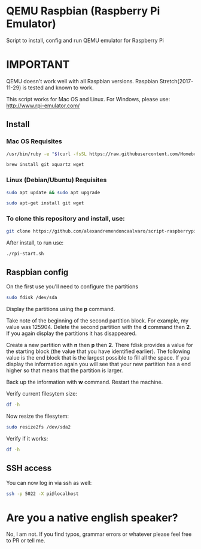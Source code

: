 # QEMU Raspbian (Raspberry Pi Emulator) #

Script to install, config and run QEMU emulator for Raspberry Pi

# IMPORTANT #
QEMU doesn't work well with all Raspbian versions. Raspbian Stretch(2017-11-29) is tested and known to work.

This script works for Mac OS and Linux.
For Windows, please use: http://www.rpi-emulator.com/

## Install ##
### Mac OS Requisites ###
```bash
/usr/bin/ruby -e "$(curl -fsSL https://raw.githubusercontent.com/Homebrew/install/master/install)"
```
```bash
brew install git xquartz wget
```
### Linux (Debian/Ubuntu) Requisites ###
```bash
sudo apt update && sudo apt upgrade
```
```bash
sudo apt-get install git wget
```

### To clone this repository and install, use: ###
```bash
git clone https://github.com/alexandremendoncaalvaro/script-raspberrypi-emulator.git && cd script-raspberrypi-emulator && chmod +x *.sh && ./rpi-install-full.sh
```
After install, to run use:
```bash
./rpi-start.sh
```

## Raspbian config ##
On the first use you'll need to configure the partitions

```bash
sudo fdisk /dev/sda
```

Display the partitions using the **p** command.

Take note of the beginning of the second partition block. For example, my value was 125904.
Delete the second partition with the **d** command then **2**.
If you again display the partitions it has disappeared.

Create a new partition with **n** then **p** then **2**. There fdisk provides a value for the starting block (the value that you have identified earlier). The following value is the end block that is the largest possible to fill all the space.
If you display the information again you will see that your new partition has a end higher so that means that the partition is larger.

Back up the information with **w** command.
Restart the machine.

Verify current filesytem size:
```bash
df -h
```
Now resize the filesytem:
```bash
sudo resize2fs /dev/sda2
```
Verify if it works:
```bash
df -h
```

## SSH access ##
You can now log in via ssh as well:
```bash
ssh -p 5022 -X pi@localhost
```

# Are you a native english speaker?
No, I am not. If you find typos, grammar errors or whatever please feel free to PR or tell me.
